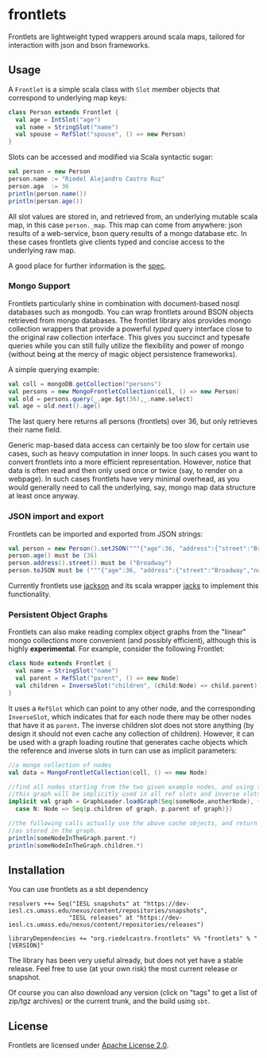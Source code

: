 frontlets
=========

Frontlets are lightweight typed wrappers around scala maps, tailored for interaction with json and bson frameworks.

Usage
-----

A `Frontlet` is a simple scala class with `Slot` member objects that correspond to underlying map keys:

```scala
class Person extends Frontlet {
  val age = IntSlot("age")
  val name = StringSlot("name")
  val spouse = RefSlot("spouse", () => new Person)
}
```

Slots can be accessed and modified via Scala syntactic sugar:

```scala
val person = new Person
person.name := "Riedel Alejandro Castro Ruz"
person.age  := 36
println(person.name())
println(person.age())
```

All slot values are stored in, and retrieved from, an underlying mutable scala map, in this case `person._map`.
This map can come from anywhere: json results of a web-service, bson query results of a mongo database etc. In these
cases frontlets give clients typed and concise access to the underlying raw map.

A good place for further information is the [spec][spec].

### Mongo Support ###

Frontlets particularly shine in combination with document-based nosql databases such as mongodb. You can
wrap frontlets around BSON objects retrieved from mongo databases. The frontlet library alos provides
mongo collection wrappers that provide a powerful *typed* query interface close to the original raw
collection interface. This gives you succinct and typesafe queries while you can still fully
utilize the flexibility and power of mongo (without being at the mercy of magic object persistence frameworks).

A simple querying example:

```scala
val coll = mongoDB.getCollection("persons")
val persons = new MongoFrontletCollection(coll, () => new Person)
val old = persons.query(_.age.$gt(36),_.name.select)
val age = old.next().age()
```

The last query here returns all persons (frontlets) over 36, but only retrieves their name field.

Generic map-based data access can certainly be too slow for certain use cases, such as heavy computation in inner
loops. In such cases you want to convert frontlets into a more efficient representation. However, notice that data
is often read and then only used once or twice (say, to render on a webpage). In such cases frontlets
have very minimal overhead, as you would generally need to call the underlying, say, mongo map data structure
at least once anyway.

### JSON import and export ###

Frontlets can be imported and exported from JSON strings:

```scala
val person = new Person().setJSON("""{"age":36, "address":{"street":"Broadway","number":1}}""")
person.age() must be (36)
person.address().street() must be ("Broadway")
person.toJSON must be ("""{"age":36, "address":{"street":"Broadway","number":1}}""")
```

Currently frontlets use [jackson](http://jackson.codehaus.org/) and its
scala wrapper [jacks](https://github.com/wg/jacks) to implement this functionality.

### Persistent Object Graphs ###

Frontlets can also make reading complex object graphs from the "linear" mongo collections more convenient (and possibly
efficient), although this is highly **experimental**. For example, consider the following Frontlet:

```scala
class Node extends Frontlet {
  val name = StringSlot("name")
  val parent = RefSlot("parent", () => new Node)
  val children = InverseSlot("children", (child:Node) => child.parent)
}
```

It uses a `RefSlot` which can point to any other node, and the corresponding `InverseSlot`, which
indicates that for each node there may be other nodes that have it as `parent`. The inverse children slot
does not store anything (by design it should not even cache any collection of children). However,
it can be used with a graph loading routine that generates cache objects which the reference and inverse slots
in turn can use as implicit parameters:

```scala
//a mongo collection of nodes
val data = MongoFrontletCollection(coll, () => new Node)

//find all nodes starting from the two given example nodes, and using the given neighborhood function
//this graph will be implicitly used in all ref slots and inverse slots when calling "*" methods
implicit val graph = GraphLoader.loadGraph(Seq(someNode,anotherNode), {
  case N: Node => Seq(p.children of graph, p.parent of graph)})

//the following calls actually use the above cache objects, and return the neighbor of the given object
//as stored in the graph.
println(someNodeInTheGraph.parent.*)
println(someNodeInTheGraph.children.*)
```

Installation
------------
You can use frontlets as a sbt dependency

    resolvers ++= Seq("IESL snapshots" at "https://dev-iesl.cs.umass.edu/nexus/content/repositories/snapshots",
                     "IESL releases" at "https://dev-iesl.cs.umass.edu/nexus/content/repositories/releases")

    libraryDependencies += "org.riedelcastro.frontlets" %% "frontlets" % "[VERSION]"

The library has been very useful already, but does not yet have a stable release. Feel free to use (at your own risk)
the most current release or snapshot.

Of course you can also download any version (click on "tags" to get a list of zip/tgz archives) or the current trunk,
and the build using `sbt`.

License
-------
Frontlets are licensed under [Apache License 2.0](http://www.apache.org/licenses/LICENSE-2.0.html).

[spec]: https://github.com/riedelcastro/frontlets/blob/master/src/test/scala/org/riedelcastro/frontlets/FrontletSpec.scala